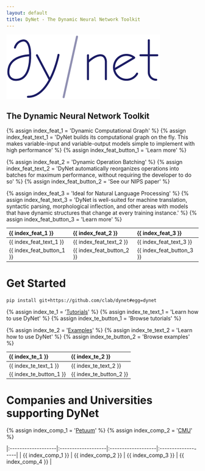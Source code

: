 ```yaml
---
layout: default
title: DyNet - The Dynamic Neural Network Toolkit
---
```


![DyNet](assets/dynet_logo.png)

## The Dynamic Neural Network Toolkit





{% assign index_feat_1 = 'Dynamic Computational Graph' %}
{% assign index_feat_text_1 = 'DyNet builds its computational graph on the fly. This makes variable-input and variable-output models simple to implement with high performance' %}
{% assign index_feat_button_1 = 'Learn more' %}

{% assign index_feat_2 = 'Dynamic Operation Batching' %}
{% assign index_feat_text_2 = 'DyNet automatically reorganizes operations into batches for maximum performance, without requiring the developer to do so' %}
{% assign index_feat_button_2 = 'See our NIPS paper' %}

{% assign index_feat_3 = 'Ideal for Natural Language Processing' %}
{% assign index_feat_text_3 = 'DyNet is well-suited for machine translation, syntactic parsing, morphological inflection, and other areas with models that have dynamic structures that change at every training instance.' %}
{% assign index_feat_button_3 = 'Learn more' %}

<div markdown="1">

| {{ index_feat_1 }}        | {{ index_feat_2 }}        | {{ index_feat_3 }}        |
|:--------------------------|:--------------------------|:--------------------------|
| {{ index_feat_text_1 }}   | {{ index_feat_text_2 }}   | {{ index_feat_text_3 }}   |
| {{ index_feat_button_1 }} | {{ index_feat_button_2 }} | {{ index_feat_button_3 }} |

</div>



# Get Started

    pip install git+https://github.com/clab/dynet#egg=dynet





{% assign index_te_1 = '[Tutorials](http://dynet.readthedocs.io/en/latest/tutorial.html)' %}
{% assign index_te_text_1 = 'Learn how to use DyNet' %}
{% assign index_te_button_1 = 'Browse tutorials' %}

{% assign index_te_2 = '[Examples](http://dynet.readthedocs.io/en/latest/examples.html)' %}
{% assign index_te_text_2 = 'Learn how to use DyNet' %}
{% assign index_te_button_2 = 'Browse examples' %}

<div markdown="1">

| {{ index_te_1 }}        | {{ index_te_2 }}        |
|:------------------------|:------------------------|
| {{ index_te_text_1 }}   | {{ index_te_text_2 }}   |
| {{ index_te_button_1 }} | {{ index_te_button_2 }} |

</div>




# Companies and Universities supporting DyNet

{% assign index_comp_1 = '[Petuum](http://www.petuum.com)' %}
{% assign index_comp_2 = '[CMU](http://cmu.edu)' %}

<div markdown="1">

|:-------------------|:-------------------|:-------------------|:-------------------|
| {{ index_comp_1 }} | {{ index_comp_2 }} | {{ index_comp_3 }} | {{ index_comp_4 }} |

</div>
